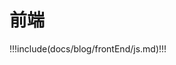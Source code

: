 # 前端

<!-- prettier-ignore-start -->
!!!include(docs/blog/frontEnd/js.md)!!!
<!-- prettier-ignore-end -->
